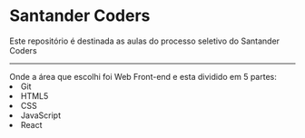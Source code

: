 # Santander Coders
Este repositório é destinada as aulas do processo seletivo do Santander Coders 
<hr>
Onde a área que escolhi foi Web Front-end e esta dividido em 5 partes:
<br>
<li>Git</li>
<li>HTML5</li>
<li>CSS</li>
<li>JavaScript</li>
<li>React</li>
